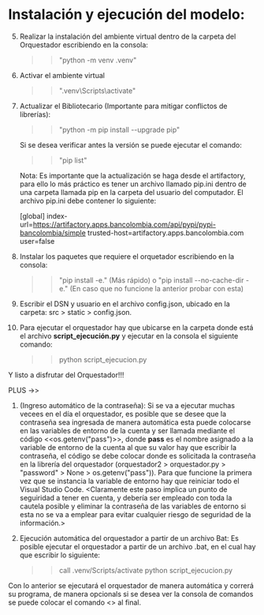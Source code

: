 # Instalación y ejecución del modelo:


5. Realizar la instalación del ambiente virtual dentro de la carpeta del Orquestador escribiendo en la consola: 
    >> "python -m venv .venv"


6. Activar el ambiente virtual
    >> ".venv\Scripts\activate"

7. Actualizar el Bibliotecario (Importante para mitigar conflictos de librerías):

    >> "python -m pip install --upgrade pip"

    Si se desea verificar antes la versión se puede ejecutar el comando:

    >> "pip list"

    Nota: Es importante que la actualización se haga desde el artifactory, para ello lo más práctico es tener un archivo llamado pip.ini dentro de una carpeta llamada pip en la carpeta del usuario del computador. El archivo pip.ini debe contener lo siguiente:

    [global]
    index-url=https://artifactory.apps.bancolombia.com/api/pypi/pypi-bancolombia/simple
    trusted-host=artifactory.apps.bancolombia.com
    user=false

8. Instalar los paquetes que requiere el orquetador escribiendo en la consola: 
    >> "pip install -e." (Más rápido) o 
    >> "pip install --no-cache-dir -e." (En caso que no funcione la anterior probar con esta)

9. Escribir el DSN y usuario en el archivo config.json, ubicado en la carpeta: 
    src > static > config.json.

10. Para ejecutar el orquestador hay que ubicarse en la carpeta donde está el archivo **script_ejecución.py** y ejecutar en la consola el siguiente comando:
    
    >> python script_ejecucion.py

Y listo a disfrutar del Orquestador!!!

PLUS ->> 
1. (Ingreso automático de la contraseña): Si se va a ejecutar muchas vecees en el día el orquestador, es posible que se desee que la contraseña sea ingresada de manera automática esta puede colocarse en las variables de entorno de la cuenta y ser llamada mediante el código <<os.getenv("pass")>>, donde **pass** es el nombre asignado a la variable de entorno de la cuenta al que su valor hay que escribir la contraseña, el código se debe colocar donde es solicitada la contraseña en la librería del orquestador (orquestador2 > orquestador.py > "password" > None > os.getenv("pass")). Para que funcione la primera vez que se instancia la variable de entorno hay que reiniciar todo el Visual Studio Code. <Claramente este paso implica un punto de seguiridad a tener en cuenta, y debería ser empleado con toda la cautela posible y eliminar la contraseña de las variables de entorno si esta no se va a emplear para evitar cualquier riesgo de seguridad de la información.>

2. Ejecución automática del orquestador a partir de un archivo Bat: Es posible ejecutar el orquestador a partir de un archivo .bat, en el cual hay que escribir lo siguiente:

    >> call .venv/Scripts/activate
    >> python script_ejecucion.py

Con lo anterior se ejecutará el orquestador de manera automática y correrá su programa, de manera opcionals si se desea ver la consola de comandos se puede colocar el comando <<pause>> al final.
